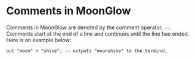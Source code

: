 <!-- comments.md -->
# Comments in MoonGlow

Comments in MoonGlow are denoted by the comment operator, `--`. Comments start at the end of a line and continues until the line has ended. Here is an example below:

```MoonGlow
out "moon" + "shine"; -- outputs "moonshine" to the terminal.
```

